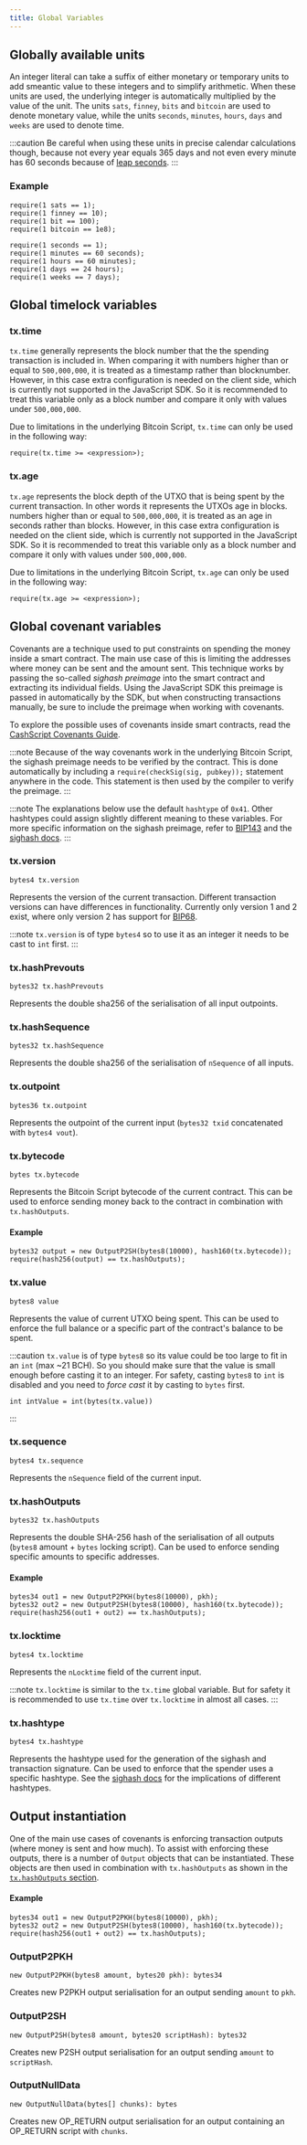 ```yaml
---
title: Global Variables
---
```


## Globally available units
An integer literal can take a suffix of either monetary or temporary units to add smeantic value to these integers and to simplify arithmetic. When these units are used, the underlying integer is automatically multiplied by the value of the unit. The units `sats`, `finney`, `bits` and `bitcoin` are used to denote monetary value, while the units `seconds`, `minutes`, `hours`, `days` and `weeks` are used to denote time.

:::caution
Be careful when using these units in precise calendar calculations though, because not every year equals 365 days and not even every minute has 60 seconds because of [leap seconds](https://en.wikipedia.org/wiki/Leap_second).
:::

### Example
```solidity
require(1 sats == 1);
require(1 finney == 10);
require(1 bit == 100);
require(1 bitcoin == 1e8);

require(1 seconds == 1);
require(1 minutes == 60 seconds);
require(1 hours == 60 minutes);
require(1 days == 24 hours);
require(1 weeks == 7 days);
```

## Global timelock variables
### tx.time
`tx.time` generally represents the block number that the the spending transaction is included in. When comparing it with numbers higher than or equal to `500,000,000`, it is treated as a timestamp rather than blocknumber. However, in this case extra configuration is needed on the client side, which is currently not supported in the JavaScript SDK. So it is recommended to treat this variable only as a block number and compare it only with values under `500,000,000`.

Due to limitations in the underlying Bitcoin Script, `tx.time` can only be used in the following way:

```solidity
require(tx.time >= <expression>);
```

### tx.age
`tx.age` represents the block depth of the UTXO that is being spent by the current transaction. In other words it represents the UTXOs age in blocks. numbers higher than or equal to `500,000,000`, it is treated as an age in seconds rather than blocks. However, in this case extra configuration is needed on the client side, which is currently not supported in the JavaScript SDK. So it is recommended to treat this variable only as a block number and compare it only with values under `500,000,000`.

Due to limitations in the underlying Bitcoin Script, `tx.age` can only be used in the following way:

```solidity
require(tx.age >= <expression>);
```

## Global covenant variables
Covenants are a technique used to put constraints on spending the money inside a smart contract. The main use case of this is limiting the addresses where money can be sent and the amount sent. This technique works by passing the so-called *sighash preimage* into the smart contract and extracting its individual fields. Using the JavaScript SDK this preimage is passed in automatically by the SDK, but when constructing transactions manually, be sure to include the preimage when working with covenants.

To explore the possible uses of covenants inside smart contracts, read the [CashScript Covenants Guide](/docs/guides/covenants).

:::note
Because of the way covenants work in the underlying Bitcoin Script, the sighash preimage needs to be verified by the contract. This is done automatically by including a `require(checkSig(sig, pubkey));` statement anywhere in the code. This statement is then used by the compiler to verify the preimage.
:::

:::note
The explanations below use the default `hashtype` of `0x41`. Other hashtypes could assign slightly different meaning to these variables. For more specific information on the sighash preimage, refer to [BIP143][bip143] and the [sighash docs][sighash-docs].
:::

### tx.version
```solidity
bytes4 tx.version
```

Represents the version of the current transaction. Different transaction versions can have differences in functionality. Currently only version 1 and 2 exist, where only version 2 has support for [BIP68][bip68].

:::note
`tx.version` is of type `bytes4` so to use it as an integer it needs to be cast to `int` first.
:::

### tx.hashPrevouts
```solidity
bytes32 tx.hashPrevouts
```

Represents the double sha256 of the serialisation of all input outpoints.

### tx.hashSequence
```solidity
bytes32 tx.hashSequence
```

Represents the double sha256 of the serialisation of `nSequence` of all inputs.

### tx.outpoint
```solidity
bytes36 tx.outpoint
```

Represents the outpoint of the current input (`bytes32 txid` concatenated with `bytes4 vout`).

### tx.bytecode
```solidity
bytes tx.bytecode
```

Represents the Bitcoin Script bytecode of the current contract. This can be used to enforce sending money back to the contract in combination with `tx.hashOutputs`.

#### Example
```solidity
bytes32 output = new OutputP2SH(bytes8(10000), hash160(tx.bytecode));
require(hash256(output) == tx.hashOutputs);
```

### tx.value
```solidity
bytes8 value
```

Represents the value of current UTXO being spent. This can be used to enforce the full balance or a specific part of the contract's balance to be spent.

:::caution
`tx.value` is of type `bytes8` so its value could be too large to fit in an `int` (max ~21 BCH). So you should make sure that the value is small enough before casting it to an integer. For safety, casting `bytes8` to `int` is disabled and you need to *force cast* it by casting to `bytes` first.

```solidity
int intValue = int(bytes(tx.value))
```
:::

### tx.sequence
```solidity
bytes4 tx.sequence
```

Represents the `nSequence` field of the current input.

### tx.hashOutputs
```solidity
bytes32 tx.hashOutputs
```

Represents the double SHA-256 hash of the serialisation of all outputs (`bytes8` amount + `bytes` locking script). Can be used to enforce sending specific amounts to specific addresses.

#### Example
```solidity
bytes34 out1 = new OutputP2PKH(bytes8(10000), pkh);
bytes32 out2 = new OutputP2SH(bytes8(10000), hash160(tx.bytecode));
require(hash256(out1 + out2) == tx.hashOutputs);
```

### tx.locktime
```solidity
bytes4 tx.locktime
```

Represents the `nLocktime` field of the current input.

:::note
`tx.locktime` is similar to the `tx.time` global variable. But for safety it is recommended to use `tx.time` over `tx.locktime` in almost all cases.
:::

### tx.hashtype
```solidity
bytes4 tx.hashtype
```

Represents the hashtype used for the generation of the sighash and transaction signature. Can be used to enforce that the spender uses a specific hashtype. See the [sighash docs][sighash-docs] for the implications of different hashtypes.

## Output instantiation
One of the main use cases of covenants is enforcing transaction outputs (where money is sent and how much). To assist with enforcing these outputs, there is a number of `Output` objects that can be instantiated. These objects are then used in combination with `tx.hashOutputs` as shown in the [`tx.hashOutputs` section](#txhashoutputs).

#### Example
```solidity
bytes34 out1 = new OutputP2PKH(bytes8(10000), pkh);
bytes32 out2 = new OutputP2SH(bytes8(10000), hash160(tx.bytecode));
require(hash256(out1 + out2) == tx.hashOutputs);
```

### OutputP2PKH
```solidity
new OutputP2PKH(bytes8 amount, bytes20 pkh): bytes34
```

Creates new P2PKH output serialisation for an output sending `amount` to `pkh`.

### OutputP2SH
```solidity
new OutputP2SH(bytes8 amount, bytes20 scriptHash): bytes32
```

Creates new P2SH output serialisation for an output sending `amount` to `scriptHash`.

### OutputNullData
```solidity
new OutputNullData(bytes[] chunks): bytes
```

Creates new OP_RETURN output serialisation for an output containing an OP_RETURN script with `chunks`.

[bip143]: https://github.com/bitcoin/bips/blob/master/bip-0143.mediawiki#specification
[bip68]: https://github.com/bitcoin/bips/blob/master/bip-0068.mediawiki
[sighash-docs]: https://github.com/bitcoincashorg/bitcoincash.org/blob/master/spec/replay-protected-sighash.md#digest-algorithm
